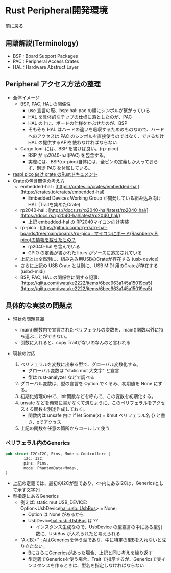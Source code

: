 # Rust Peripheral開発環境

[前に戻る](rp-pico.md)

用語解説(Terminology)
-----------------------

- BSP : Board Support Packages
- PAC : Peripheral Access Crates
- HAL : Hardware Abstruct Layer

Peripheral アクセス方法の整理
--------------------------------

- 全体イメージ
    - BSP, PAC, HAL の関係性
        - use 宣言の際、bsp::hal::pac の順にシンボルが繋がっている
        - HAL を具体的なチップの仕様に落としたのが、PAC
        - HAL の上に、ボードの仕様をかぶせたのが、BSP
        - そもそも HAL はハードの違いを吸収するためのものなので、ハードへのアクセスは PAC のシンボルを直接使うのではなく、できるだけ HAL の提供するAPIを使わなければならない
    - Cargo.toml には、BSP を書けば良い。(rp-pico)
        - BSP が rp2040-hal(PAC) を包含する。
        - 実際には、BSP(rp-pico)自体には、全ピンの定義しか入っておらず、別途 PAC を付属している。
- [raspi pico 向け crate のRustドキュメント](https://docs.rs/crate/rp-pico/latest)
- Crateの包含関係の考え方
    - embedded-hal : [https://crates.io/crates/embedded-hal](https://crates.io/crates/embedded-hal)
        - Embedded Devices Working Group が開発している組み込み向け HAL (Traitを集めたCrate)
    - rp2040-hal : [https://docs.rs/rp2040-hal/latest/rp2040_hal/](https://docs.rs/rp2040-hal/latest/rp2040_hal/)
        - 上記 embedded-hal の RP2040マイコン向け実装
    - rp-pico : [https://github.com/rp-rs/rp-hal-boards/tree/main/boards/rp-pico : マイコンにボード(Raspberry Pi pico)の情報を載せたもの？](https://github.com/rp-rs/rp-hal-boards/tree/main/boards/rp-pico)
        - rp2040-hal を含んでいる
        - GPIO の定義が書かれた lib.rs がソースに追加されている
    - 上記とは全然別に、組み込み用USBのCrateが存在する (usb-device)
    - さらに上記の USB Crate とは別に、USB MIDI 用のCrateが存在する (usbd-midi)
    - BSP, PAC, HAL の関係性に関する記事: [https://qiita.com/iwatake2222/items/6bec963a145a15019ca5](https://qiita.com/iwatake2222/items/6bec963a145a15019ca5)


具体的な実装の問題点
------------------------------

- 現状の問題意識
    - main()関数内で宣言されたペリフェラルの変数を、main()関数以外に持ち運ぶことができない。
    - 引数に入れると、copy Traitがないのなんのと言われる

- 現状の対応
    1. ペリフェラルを変数に出来る型で、グローバル変数化する。
        - グローバル変数は "static mut 大文字" と宣言
        - 型は rust-analyzer などで調べる
    1. グローバル変数は、型の宣言を Option でくるみ、初期値を None にする。
    1. 初期化処理の中で、init関数などを呼んで、この変数を初期化する。
    1. unsafe などを頻繁に書かなくて済むように、このペリフェラルをアクセスする関数を別途作成しておく。
        - 関数内は unsafe 内に if let Some(x) = &mut ペリフェラル名 {} と書き、xでアクセス
    1. 上記の関数を任意の箇所からコールして使う

### ペリフェラル内のGenerics

```rust:i2c.rs
pub struct I2C<I2C, Pins, Mode = Controller> {
        i2c: I2C,
        pins: Pins,
        mode: PhantomData<Mode>,
}
```

- 上記の定義では、最初のI2Cが型であり、<>内にあるI2Cは、Genericsとして示す文字列
- 型指定にあるGenerics
    - 例えば: static mut USB_DEVICE: Option<UsbDevice<hal::usb::UsbBus>> = None;
        - Option は None があるから
        - UsbDevice<hal::usb::UsbBus> は ??
            - インスタンス生成なので、UsbDevice の型宣言の中にある型引数に、UsbBus が入れられたと考えられる
    - "A＜B＞" : AはGenericsを伴う型であり、中に特定の型Bを入れないと成り立たない。
        - BにさらにGenericsがあった場合、上記と同じ考えを繰り返す
        - 型定義でGenericsを使う場合、Trait で指示するが、Genericsで実インスタンスを作るときは、型名を指定しなければならない

